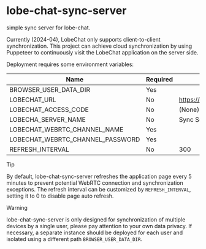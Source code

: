 # lobe-chat-sync-server

simple sync server for lobe-chat.

Currently (2024-04), LobeChat only supports client-to-client synchronization. This project can achieve cloud synchronization by using Puppeteer to continuously visit the LobeChat application on the server side.

Deployment requires some environment variables:

| Name                             | Required | Default                   | Example                   |
|----------------------------------|----------|---------------------------|---------------------------|
| BROWSER_USER_DATA_DIR            | Yes      |                           | ./data                    |
| LOBECHAT_URL                     | No       | https://chat.lobehub.com/ | https://chat.example.com/ |
| LOBECHAT_ACCESS_CODE             | No       | (None)                    | password                  |
| LOBECHA_SERVER_NAME              | No       | Sync Server               | Cloud Server              |
| LOBECHAT_WEBRTC_CHANNEL_NAME     | Yes      |                           | my_channel                |
| LOBECHAT_WEBRTC_CHANNEL_PASSWORD | Yes      |                           | my_password               |
| REFRESH_INTERVAL                 | No       | 300                       | 60                        |

> [!TIP]
> By default, lobe-chat-sync-server refreshes the application page every 5 minutes to prevent potential WebRTC connection and synchronization exceptions.
> The refresh interval can be customized by `REFRESH_INTERVAL`, setting it to 0 to disable page auto refresh.

> [!WARNING]
> lobe-chat-sync-server is only designed for synchronization of multiple devices by a single user, please pay attention to your own data privacy.
> If necessary, a separate instance should be deployed for each user and isolated using a different path `BROWSER_USER_DATA_DIR`.